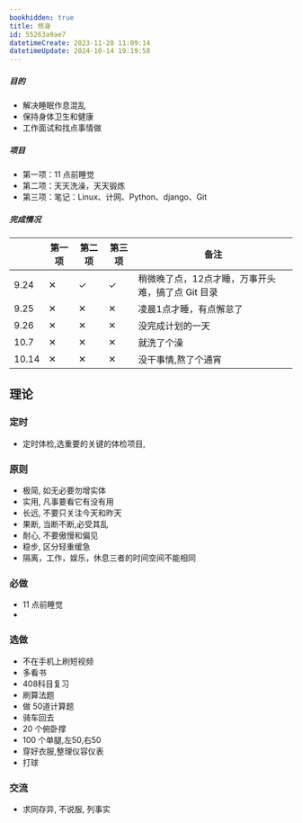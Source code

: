 ```yaml
---
bookhidden: true
title: 修身
id: 55263a9ae7
datetimeCreate: 2023-11-28 11:09:14
datetimeUpdate: 2024-10-14 19:19:58
---
```

##### 目的

- 解决睡眠作息混乱
- 保持身体卫生和健康
- 工作面试和找点事情做
##### 项目
- 第一项：11 点前睡觉
- 第二项：天天洗澡，天天锻炼
- 第三项：笔记：Linux、计网、Python、django、Git

##### 完成情况
|  | 第一项 | 第二项 | 第三项 | 备注 |
| --- | --- | --- | --- | --- |
| 9.24 | ✕ | ✓ | ✓ | 稍微晚了点，12点才睡，万事开头难，搞了点 Git 目录 |
| 9.25 | ✕ | ✕ | ✕ | 凌晨1点才睡，有点懈怠了 |
| 9.26 | ✕ | ✕ | ✕ | 没完成计划的一天 |
| 10.7 | ✕ | ✕ | ✕ | 就洗了个澡 |
| 10.14 | ✕ | ✕ | ✕ | 没干事情,熬了个通宵 |


## 理论
### 定时
- 定时体检,选重要的关键的体检项目,
### 原则
- 极简, 如无必要勿增实体
- 实用, 凡事要看它有没有用
- 长远, 不要只关注今天和昨天
- 果断, 当断不断,必受其乱
- 耐心, 不要傲慢和偏见
- 稳步, 区分轻重缓急 
- 隔离，工作，娱乐，休息三者的时间空间不能相同

### 必做
- 11 点前睡觉
- 
### 选做

- 不在手机上刷短视频
- 多看书
- 408科目复习
- 刷算法题
- 做 50道计算题
- 骑车回去
- 20 个俯卧撑
- 100 个单腿,左50,右50
- 穿好衣服,整理仪容仪表
- 打球

### 交流
- 求同存异, 不说服, 列事实

